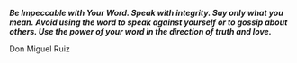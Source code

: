 _**Be Impeccable with Your Word. Speak with integrity. Say only what you mean. Avoid using the word to speak against yourself or to gossip about others. Use the power of your word in the direction of truth and love.**_

Don Miguel Ruiz